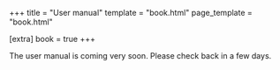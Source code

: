 +++
title = "User manual"
template = "book.html"
page_template = "book.html"

[extra]
book = true
+++

The user manual is coming very soon. Please check back in a few days.

<!-- Learn how to use Graphite like a pro. -->

<!-- ![](https://files.keavon.com/-/DarkgreyAliceblueDoe/banner.jpg) -->

